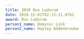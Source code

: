 ```yaml
---
title: 2010 Dux Ludorum
date: 2010-12-01T02:13:11.876Z
award: Dux Ludorum
person1_name: Dominic Lock
person2_name: Hayley Addenbrooke
---
```


